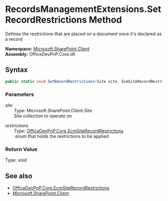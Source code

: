 # RecordsManagementExtensions.SetRecordRestrictions Method  
Defines the restrictions that are placed on a document once it's declared as a record  

**Namespace:** [Microsoft.SharePoint.Client](Microsoft.SharePoint.Client.md)  
**Assembly:** OfficeDevPnP.Core.dll  
## Syntax
```C#
public static void SetRecordRestrictions(Site site, EcmSiteRecordRestrictions restrictions)
```
### Parameters
*site*  
&emsp;&emsp;Type: Microsoft.SharePoint.Client.Site  
&emsp;&emsp;Site collection to operate on  

*restrictions*  
&emsp;&emsp;Type: [OfficeDevPnP.Core.EcmSiteRecordRestrictions](OfficeDevPnP.Core.EcmSiteRecordRestrictions.md)  
&emsp;&emsp; enum that holds the restrictions to be applied  

### Return Value
Type: void  

## See also
- [OfficeDevPnP.Core.EcmSiteRecordRestrictions](OfficeDevPnP.Core.EcmSiteRecordRestrictions.md)
- [Microsoft.SharePoint.Client](Microsoft.SharePoint.Client.md)
